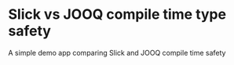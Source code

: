 # Slick vs JOOQ compile time type safety

A simple demo app comparing Slick and JOOQ compile time safety 